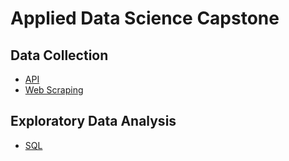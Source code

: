 # Applied Data Science Capstone

## Data Collection
* [API](/jupyter-labs-spacex-data-collection-api.ipynb)
* [Web Scraping](/jupyter-labs-webscraping.ipynb)

## Exploratory Data Analysis
* [SQL](/jupyter-labs-eda-sql-coursera_sqllite.ipynb)